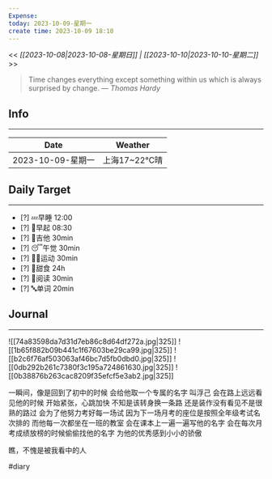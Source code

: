 ```yaml
---
Expense: 
today: 2023-10-09-星期一
create time: 2023-10-09 18:10
---
```


<< *[[2023-10-08|2023-10-08-星期日]] | [[2023-10-10|2023-10-10-星期二]]* >>


> Time changes everything except something within us which is always surprised by change.
> — <cite>Thomas Hardy</cite>


## Info
***
| Date        | Weather      | 
| ----------- | ------------ |
| 2023-10-09-星期一 |  上海17~22℃晴 |


## Daily Target 
***
- [?] 💤早睡   12:00
- [?] 🌅早起    08:30
- [?] 🎵吉他    30min
- [?] 😴午觉    30min
- [?] 🏃‍♀️运动    30min  
- [?] 🚫甜食    24h
- [?] 📖阅读    30min 
- [?] 🔤单词    20min    


##  Journal
***

![[74a83598da7d31d7eb86c8d64df272a.jpg|325]]
![[1b65f882b09b441c1f67603be29ca99.jpg|325]]
![[b2c6f76af503063af46bc7d5fb0dbd0.jpg|325]]
![[0db292b261c7380f3c195a724861630.jpg|325]]
![[0b38876b263cac8209f35efcf5e3ab2.jpg|325]]






一瞬间，像是回到了初中的时候
会给他取一个专属的名字
叫浮己
会在路上远远看见他的时候
开始紧张，心跳加快
不知是该转身换一条路
还是装作没有看见不是很熟的路过
会为了他努力考好每一场试
因为下一场月考的座位是按照全年级考试名次排的
而他每一次都坐在一班的教室
会在课本上一遍一遍写他的名字
会在每次月考成绩放榜的时候偷偷找他的名字
为他的优秀感到小小的骄傲

瞧，不愧是被我看中的人

#diary